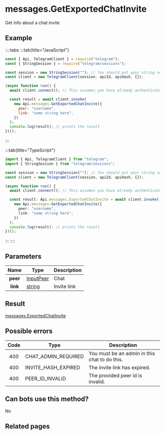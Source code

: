 # messages.GetExportedChatInvite

Get info about a chat invite

## Example

::::tabs
:::tab{title="JavaScript"}

```js
const { Api, TelegramClient } = require("telegram");
const { StringSession } = require("telegram/sessions");

const session = new StringSession(""); // You should put your string session here
const client = new TelegramClient(session, apiId, apiHash, {});

(async function run() {
  await client.connect(); // This assumes you have already authenticated with .start()

  const result = await client.invoke(
    new Api.messages.GetExportedChatInvite({
      peer: "username",
      link: "some string here",
    })
  );
  console.log(result); // prints the result
})();
```

:::

:::tab{title="TypeScript"}

```ts
import { Api, TelegramClient } from "telegram";
import { StringSession } from "telegram/sessions";

const session = new StringSession(""); // You should put your string session here
const client = new TelegramClient(session, apiId, apiHash, {});

(async function run() {
  await client.connect(); // This assumes you have already authenticated with .start()

  const result: Api.messages.ExportedChatInvite = await client.invoke(
    new Api.messages.GetExportedChatInvite({
      peer: "username",
      link: "some string here",
    })
  );
  console.log(result); // prints the result
})();
```

:::
::::

## Parameters

|   Name   | Type                                                  | Description |
| :------: | ----------------------------------------------------- | ----------- |
| **peer** | [InputPeer](https://core.telegram.org/type/InputPeer) | Chat        |
| **link** | [string](https://core.telegram.org/type/string)       | Invite link |

## Result

[messages.ExportedChatInvite](https://core.telegram.org/type/messages.ExportedChatInvite)

## Possible errors

| Code | Type                | Description                                   |
| :--: | ------------------- | --------------------------------------------- |
| 400  | CHAT_ADMIN_REQUIRED | You must be an admin in this chat to do this. |
| 400  | INVITE_HASH_EXPIRED | The invite link has expired.                  |
| 400  | PEER_ID_INVALID     | The provided peer id is invalid.              |

## Can bots use this method?

No

## Related pages
